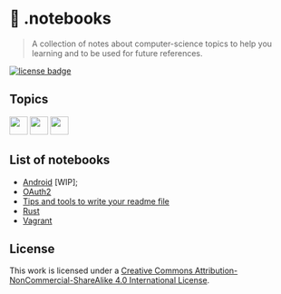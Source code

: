 [1]: http://creativecommons.org/licenses/by-nc-sa/4.0/
[license]: https://i.creativecommons.org/l/by-nc-sa/4.0/88x31.png

# 📓 .notebooks

> A collection of notes about computer-science topics to help you learning and
> to be used for future references.

[![license badge][license]][1]

## Topics

<img height="32" width="32" src="https://cdn.jsdelivr.net/npm/simple-icons@latest/icons/android.svg" />  <img height="32" width="32" src="https://cdn.jsdelivr.net/npm/simple-icons@latest/icons/python.svg" /> <img height="32" width="32" src="https://cdn.jsdelivr.net/npm/simple-icons@latest/icons/vagrant.svg" />

## List of notebooks

- [Android](./android/readme.md) [WIP];
- [OAuth2](./oauth2/oauth2.md)
- [Tips and tools to write your readme file](./markdown/readme-tips-tools.md)
- [Rust](./programming_languages/rust.md)
- [Vagrant](./devops/vagrant.md)

## License

This work is licensed under a [Creative Commons Attribution-NonCommercial-ShareAlike 4.0 International License][1].
